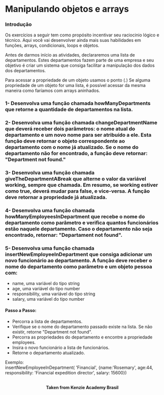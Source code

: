 <h1>Manipulando objetos e arrays</h1>

<h3>Introdução</h3>
Os exercícios a seguir tem como propósito incentivar seu raciocinio lógico e técnico. Aqui você vai desenvolver ainda mais suas habilidades em funções, arrays, condicionais, loops e objetos.

Antes de darmos início as atividades, declararemos uma lista de departamentos. Estes departamentos fazem parte de uma empresa e seu objetivo é criar um sistema que consiga facilitar a manipulação dos dados dos departamentos.

Para acessar a propriedade de um objeto usamos o ponto (.)
Se alguma propriedade de um objeto for uma lista, é possível acessar da mesma maneira como faríamos com arrays aninhados.  

<h3>1- Desenvolva uma função chamada howManyDepartments que retorne a quantidade de departamentos na lista.</h3>

<h3>2- Desenvolva uma função chamada changeDepartmentName que deverá receber dois parâmetros: o nome atual do departamento e um novo nome para ser atribuído a ele. Esta função deve retornar o objeto correspondente ao departamento com o nome já atualizado. Se o nome do departamento não for encontrado, a função deve retornar: "Department not found."</h3>

<h3>3- Desenvolva uma função chamada giveTheDepartmentABreak que alterne o valor da variável working, sempre que chamada. Em resumo, se working estiver como true, deverá mudar para false, e vice-versa. A função deve retornar a propriedade já atualizada.</h3>

<h3>4- Desenvolva uma função chamada howManyEmployeesInDepartment que recebe o nome do departamento como parâmetro e verifica quantos funcionários estão naquele departamento. Caso o departamento não seja encontrado, retornar: "Departament not found".</h3>

<h3>5- Desenvolva uma função chamada insertNewEmployeeInDepartment que consiga adicionar um novo funcionário ao departamento. A função deve receber o nome do departamento como parâmetro e um objeto pessoa com:</h3>

- name, uma variável do tipo string
- age, uma variável do tipo number
- responsibility, uma variável do tipo string
- salary, uma variável do tipo number

<h4>Passo a Passo:</h4>

- Percorra a lista de departamentos.
- Verifique se o nome do departamento passado existe na lista. Se não existir, retorne "Department not found".
- Percorra as propriedades do departamento e encontre a propriedade employees.
- Insira o novo funcionário a lista de funcionários.
- Retorne o departamento atualizado.

Exemplo:  
insertNewEmployeeInDepartment( 'Financial', {name:'Rosemary', age:44, responsibility: 'Financial expedition director', salary: 15600})
<br>
<br>

<p align="center"><b>Taken from Kenzie Academy Brasil</b></p>
